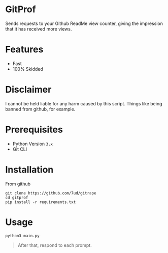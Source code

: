# GitProf
Sends requests to your Github ReadMe view counter, giving the impression that it has received more views.

# Features
- Fast
- 100% Skidded

# Disclaimer
I cannot be held liable for any harm caused by this script. Things like being banned from github, for example.

# Prerequisites
- Python Version `3.x`
- Git CLI

# Installation 
From github
```
git clone https://github.com/7ud/gitrape
cd gitprof
pip install -r requirements.txt
```

# Usage

```
python3 main.py
```
> After that, respond to each prompt. 
